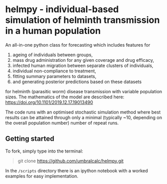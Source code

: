 # helmpy - individual-based simulation of helminth transmission in a human population  

An all-in-one python class for forecasting which includes features for

1. ageing of individuals between groups,
2. mass drug administration for any given coverage and drug efficacy,
3. infected human migration between separate clusters of individuals,
4. individual non-compliance to treatment,
5. fitting summary parameters to datasets,
6. and generating posterior predictions based on these datasets 

for helminth (parasitic worm) disease transmission with variable population sizes. The mathematics of the model are described here: https://doi.org/10.1101/2019.12.17.19013490

The code runs with an optimised stochastic simulation method where best results can be attained through only a minimal (typically ~10, depending on the overall population number) number of repeat runs.

## Getting started

To fork, simply type into the terminal:

> git clone https://github.com/umbralcalc/helmpy.git

In the `/scripts` directory there is an ipython notebook with a worked examples for easy implementation.
